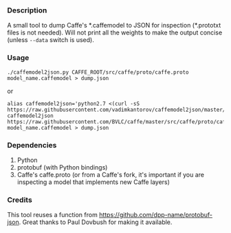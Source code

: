### Description
A small tool to dump Caffe's \*.caffemodel to JSON for inspection (\*.prototxt files is not needed). Will not print all the weights to make the output concise (unless `--data` switch is used).

### Usage
```shell
./caffemodel2json.py CAFFE_ROOT/src/caffe/proto/caffe.proto model_name.caffemodel > dump.json
```
or
```shell
alias caffemodel2json='python2.7 <(curl -sS https://raw.githubusercontent.com/vadimkantorov/caffemodel2json/master/caffemodel2json.py)'
caffemodel2json https://raw.githubusercontent.com/BVLC/caffe/master/src/caffe/proto/caffe.proto model_name.caffemodel > dump.json
```

### Dependencies
1. Python
2. protobuf (with Python bindings)
3. Caffe's caffe.proto (or from a Caffe's fork, it's important if you are inspecting a model that implements new Caffe layers)

### Credits
This tool reuses a function from https://github.com/dpp-name/protobuf-json. Great thanks to Paul Dovbush for making it available.
